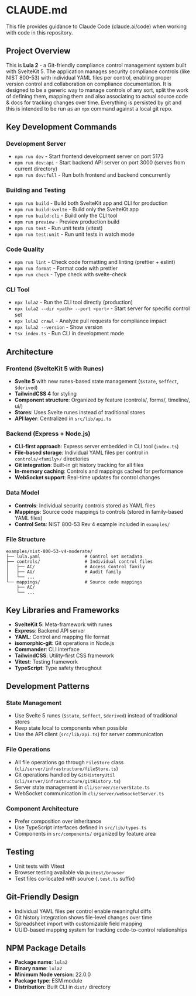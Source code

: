 # CLAUDE.md

This file provides guidance to Claude Code (claude.ai/code) when working with code in this repository.

## Project Overview

This is **Lula 2** - a Git-friendly compliance control management system built with SvelteKit 5. The application manages security compliance controls (like NIST 800-53) with individual YAML files per control, enabling proper version control and collaboration on compliance documentation. It is designed to be a generic way to manage controls of any sort, split the work of defining them, mapping them and also associating to actual source code & docs for tracking changes over time. Everything is persisted by git and this is intended to be run as an `npx` command against a local git repo.

## Key Development Commands

### Development Server

- `npm run dev` - Start frontend development server on port 5173
- `npm run dev:api` - Start backend API server on port 3000 (serves from current directory)
- `npm run dev:full` - Run both frontend and backend concurrently

### Building and Testing

- `npm run build` - Build both SvelteKit app and CLI for production
- `npm run build:svelte` - Build only the SvelteKit app
- `npm run build:cli` - Build only the CLI tool
- `npm run preview` - Preview production build
- `npm run test` - Run unit tests (vitest)
- `npm run test:unit` - Run unit tests in watch mode

### Code Quality

- `npm run lint` - Check code formatting and linting (prettier + eslint)
- `npm run format` - Format code with prettier
- `npm run check` - Type check with svelte-check

### CLI Tool

- `npx lula2` - Run the CLI tool directly (production)
- `npx lula2 --dir <path> --port <port>` - Start server for specific control set
- `npx lula2 crawl` - Analyze pull requests for compliance impact
- `npx lula2 --version` - Show version
- `tsx index.ts` - Run CLI in development mode

## Architecture

### Frontend (SvelteKit 5 with Runes)

- **Svelte 5** with new runes-based state management (`$state`, `$effect`, `$derived`)
- **TailwindCSS 4** for styling
- **Component structure**: Organized by feature (controls/, forms/, timeline/, ui/)
- **Stores**: Uses Svelte runes instead of traditional stores
- **API layer**: Centralized in `src/lib/api.ts`

### Backend (Express + Node.js)

- **CLI-first approach**: Express server embedded in CLI tool (`index.ts`)
- **File-based storage**: Individual YAML files per control in `controls/<family>/` directories
- **Git integration**: Built-in git history tracking for all files
- **In-memory caching**: Controls and mappings cached for performance
- **WebSocket support**: Real-time updates for control changes

### Data Model

- **Controls**: Individual security controls stored as YAML files
- **Mappings**: Source code mappings to controls (stored in family-based YAML files)
- **Control Sets**: NIST 800-53 Rev 4 example included in `examples/`

### File Structure

```
examples/nist-800-53-v4-moderate/
├── lula.yaml                 # Control set metadata
├── controls/                 # Individual control files
│   ├── AC/                   # Access Control family
│   ├── AU/                   # Audit family
│   └── ...
└── mappings/                 # Source code mappings
    ├── AC/
    └── ...
```

## Key Libraries and Frameworks

- **SvelteKit 5**: Meta-framework with runes
- **Express**: Backend API server
- **YAML**: Control and mapping file format
- **isomorphic-git**: Git operations in Node.js
- **Commander**: CLI interface
- **TailwindCSS**: Utility-first CSS framework
- **Vitest**: Testing framework
- **TypeScript**: Type safety throughout

## Development Patterns

### State Management

- Use Svelte 5 runes (`$state`, `$effect`, `$derived`) instead of traditional stores
- Keep state local to components when possible
- Use the API client (`src/lib/api.ts`) for server communication

### File Operations

- All file operations go through `FileStore` class (`cli/server/infrastructure/fileStore.ts`)
- Git operations handled by `GitHistoryUtil` (`cli/server/infrastructure/gitHistory.ts`)
- Server state management in `cli/server/serverState.ts`
- WebSocket communication in `cli/server/websocketServer.ts`

### Component Architecture

- Prefer composition over inheritance
- Use TypeScript interfaces defined in `src/lib/types.ts`
- Components in `src/components/` organized by feature area

## Testing

- Unit tests with Vitest
- Browser testing available via `@vitest/browser`
- Test files co-located with source (`.test.ts` suffix)

## Git-Friendly Design

- Individual YAML files per control enable meaningful diffs
- Git history integration shows file-level changes over time
- Spreadsheet import with customizable field mapping
- UUID-based mapping system for tracking code-to-control relationships

## NPM Package Details

- **Package name**: `lula2`
- **Binary name**: `lula2` 
- **Minimum Node version**: 22.0.0
- **Package type**: ESM module
- **Distribution**: Built CLI in `dist/` directory
